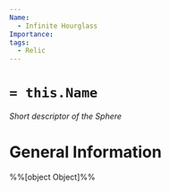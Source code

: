 ```yaml
---
Name:
  - Infinite Hourglass
Importance: 
tags:
  - Relic
---
```

# `= this.Name`
*Short descriptor of the Sphere*
# General Information

%%[object Object]%%
